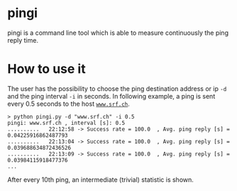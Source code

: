 # pingi
pingi is a command line tool which is able to measure continuously the ping reply time.

# How to use it

The user has the possibility to choose the ping destination address or ip <code>-d</code> and the ping interval <code>-i</code> in seconds. 
In following example, a ping is sent every 0.5 seconds to the host <code>www.srf.ch</code>.
```
> python pingi.py -d "www.srf.ch" -i 0.5
pingi: www.srf.ch , interval [s]: 0.5
..........   22:12:58 -> Success rate = 100.0  , Avg. ping reply [s] = 0.04225916862487793
..........   22:13:04 -> Success rate = 100.0  , Avg. ping reply [s] = 0.039688634872436526
..........   22:13:09 -> Success rate = 100.0  , Avg. ping reply [s] = 0.03984115918477376
...
```
After every 10th ping, an intermediate (trivial) statistic is shown.
